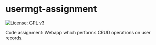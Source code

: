 # usermgt-assignment
[![License: GPL v3](https://img.shields.io/badge/License-GPLv3-blue.svg)](https://www.gnu.org/licenses/gpl-3.0)

Code assignment: Webapp which performs CRUD operations on user records.
